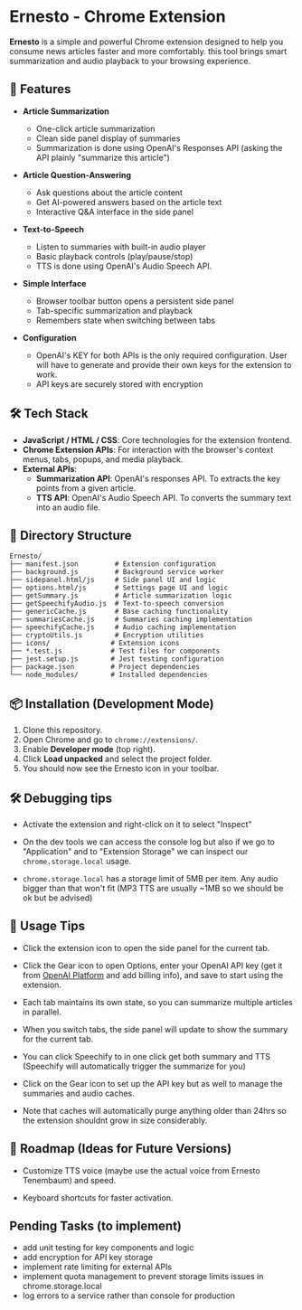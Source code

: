 # Ernesto - Chrome Extension

**Ernesto** is a simple and powerful Chrome extension designed to help you consume news articles faster and more comfortably. this tool brings smart summarization and audio playback to your browsing experience.

## 🚀 Features

- **Article Summarization**

  - One-click article summarization
  - Clean side panel display of summaries
  - Summarization is done using OpenAI's Responses API (asking the API plainly "summarize this article")

- **Article Question-Answering**

  - Ask questions about the article content
  - Get AI-powered answers based on the article text
  - Interactive Q&A interface in the side panel

- **Text-to-Speech**

  - Listen to summaries with built-in audio player
  - Basic playback controls (play/pause/stop)
  - TTS is done using OpenAI's Audio Speech API.

- **Simple Interface**

  - Browser toolbar button opens a persistent side panel
  - Tab-specific summarization and playback
  - Remembers state when switching between tabs

- **Configuration**
  - OpenAI's KEY for both APIs is the only required configuration. User will have to generate and provide their own keys for the extension to work.
  - API keys are securely stored with encryption

## 🛠️ Tech Stack

- **JavaScript / HTML / CSS**: Core technologies for the extension frontend.
- **Chrome Extension APIs**: For interaction with the browser's context menus, tabs, popups, and media playback.
- **External APIs**:
  - **Summarization API**: OpenAI's responses API. To extracts the key points from a given article.
  - **TTS API**: OpenAI's Audio Speech API. To converts the summary text into an audio file.

## 📁 Directory Structure

```
Ernesto/
├── manifest.json         # Extension configuration
├── background.js         # Background service worker
├── sidepanel.html/js     # Side panel UI and logic
├── options.html/js       # Settings page UI and logic
├── getSummary.js         # Article summarization logic
├── getSpeechifyAudio.js  # Text-to-speech conversion
├── genericCache.js       # Base caching functionality
├── summariesCache.js     # Summaries caching implementation
├── speechifyCache.js     # Audio caching implementation
├── cryptoUtils.js        # Encryption utilities
├── icons/               # Extension icons
├── *.test.js            # Test files for components
├── jest.setup.js        # Jest testing configuration
├── package.json         # Project dependencies
└── node_modules/        # Installed dependencies
```

## 📦 Installation (Development Mode)

1. Clone this repository.
2. Open Chrome and go to `chrome://extensions/`.
3. Enable **Developer mode** (top right).
4. Click **Load unpacked** and select the project folder.
5. You should now see the Ernesto icon in your toolbar.

## 🛠️ Debugging tips

- Activate the extension and right-click on it to select "Inspect"

- On the dev tools we can access the console log but also if we go to "Application" and to "Extension Storage" we can inspect our `chrome.storage.local` usage.

- `chrome.storage.local` has a storage limit of 5MB per item. Any audio bigger than that won't fit (MP3 TTS are usually ~1MB so we should be ok but be advised)

## 📝 Usage Tips

- Click the extension icon to open the side panel for the current tab.

- Click the Gear icon to open Options, enter your OpenAI API key (get it from [OpenAI Platform](https://platform.openai.com/api-keys) and add billing info), and save to start using the extension.

- Each tab maintains its own state, so you can summarize multiple articles in parallel.

- When you switch tabs, the side panel will update to show the summary for the current tab.

- You can click Speechify to in one click get both summary and TTS (Speechify will automatically trigger the summarize for you)

- Click on the Gear icon to set up the API key but as well to manage the summaries and audio caches.

- Note that caches will automatically purge anything older than 24hrs so the extension shouldnt grow in size considerably.

## 📅 Roadmap (Ideas for Future Versions)

- Customize TTS voice (maybe use the actual voice from Ernesto Tenembaum) and speed.

- Keyboard shortcuts for faster activation.

## Pending Tasks (to implement)

- add unit testing for key components and logic
- add encryption for API key storage
- implement rate limiting for external APIs
- implement quota management to prevent storage limits issues in chrome.storage.local
- log errors to a service rather than console for production
